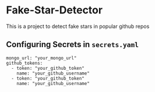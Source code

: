 # Fake-Star-Detector

This is a project to detect fake stars in popular github repos

## Configuring Secrets in `secrets.yaml`

```
mongo_url: "your_mongo_url"
github_tokens:
  - token: "your_github_token"
    name: "your_github_username"
  - token: "your_github_token"
    name: "your_github_username"
```